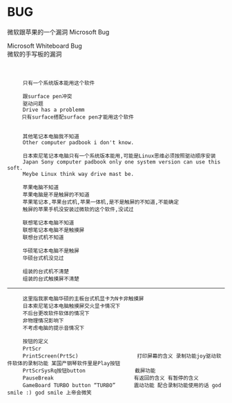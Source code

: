 # BUG
微软跟苹果的一个漏洞 Microsoft Bug


Microsoft Whiteboard Bug         </br>
微软的手写板的漏洞　　　　　　　　　</br>

　　
  
  
         只有一个系统版本能用这个软件
          
         跟surface pen冲突
         驱动问题
         Drive has a problemm
       　只有surface搭配surface pen才能用这个软件
         
         
         其他笔记本电脑我不知道
         Other computer padbook i don't know.
         
         日本索尼笔记本电脑只有一个系统版本能用,可能是Linux思维必须按照驱动顺序安装
         Japan Sony computer padbook only one system version can use this soft.
         Meybe Linux think way drive mast be.
         
         苹果电脑不知道
         苹果电脑是不是触屏的不知道
         苹果笔记本,苹果台式机,苹果一体机,是不是触屏的不知道,不能确定
         触屏的苹果手机没安装过微软的这个软件,没试过
         
         联想笔记本电脑不知道
         联想笔记本电脑不是触摸屏
         联想台式机不知道
         
         华硕笔记本电脑不是触屏
         华硕台式机没见过
         
         组装的台式机不清楚
         组装的台式触摸屏不清楚

----------

         这里指我家电脑华硕的主板台式机显卡为N卡非触摸屏
         日本索尼笔记本电脑触摸屏交火显卡情况下
         不后台更改软件软体的情况下
         非物理情况影响下
         不考虑电脑的提示音情况下
         
         按钮的定义
         PrtScr　　　　　　　　　　　　　　　　　
         PrintScreen(PrtSc)                   打印屏幕的含义 录制功能joy驱动软件软体的录制功能 某国产钢琴软件里是Play按钮
         PrtScrSysRq按钮button                截屏功能
         PauseBreak                          有返回的含义 有暂停的含义
         GameBoard TURBO button “TURBO” 　　　震动功能 配合录制功能使用的话 god smile :) god smile 上帝会微笑
         



